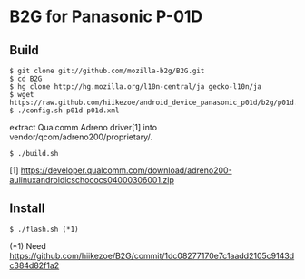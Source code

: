 # B2G for Panasonic P-01D

## Build

    $ git clone git://github.com/mozilla-b2g/B2G.git
    $ cd B2G
    $ hg clone http://hg.mozilla.org/l10n-central/ja gecko-l10n/ja
    $ wget https://raw.github.com/hiikezoe/android_device_panasonic_p01d/b2g/p01d.xml
    $ ./config.sh p01d p01d.xml

extract Qualcomm Adreno driver[1] into vendor/qcom/adreno200/proprietary/.

    $ ./build.sh


[1] https://developer.qualcomm.com/download/adreno200-aulinuxandroidicschococs04000306001.zip

## Install
    $ ./flash.sh (*1)

(*1) Need https://github.com/hiikezoe/B2G/commit/1dc08277170e7c1aadd2105c9143dc384d82f1a2
